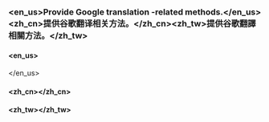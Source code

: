 ### <en_us>Provide Google translation -related methods.</en_us><zh_cn>提供谷歌翻译相关方法。</zh_cn><zh_tw>提供谷歌翻譯相關方法。</zh_tw>
#### <en_us>

</en_us>

#### <zh_cn></zh_cn>

#### <zh_tw></zh_tw>
